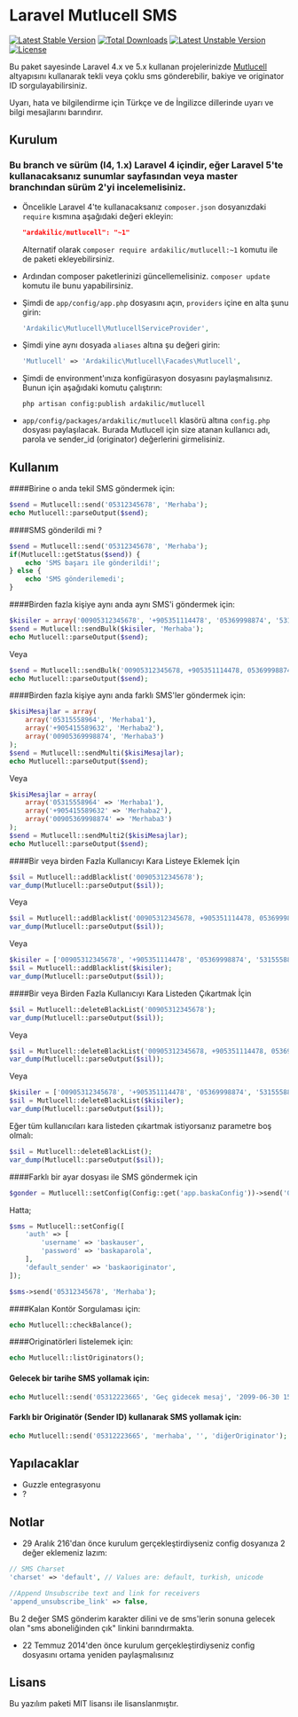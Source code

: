 Laravel Mutlucell SMS
=========

[![Latest Stable Version](https://poser.pugx.org/ardakilic/mutlucell/v/stable.svg)](https://packagist.org/packages/ardakilic/mutlucell) [![Total Downloads](https://poser.pugx.org/ardakilic/mutlucell/downloads.svg)](https://packagist.org/packages/ardakilic/mutlucell) [![Latest Unstable Version](https://poser.pugx.org/ardakilic/mutlucell/v/unstable.svg)](https://packagist.org/packages/ardakilic/mutlucell) [![License](https://poser.pugx.org/ardakilic/mutlucell/license.svg)](https://packagist.org/packages/ardakilic/mutlucell)

Bu paket sayesinde Laravel 4.x ve 5.x kullanan projelerinizde [Mutlucell](http://www.mutlucell.com.tr/) altyapısını kullanarak tekli veya çoklu sms gönderebilir, bakiye ve originator ID sorgulayabilirsiniz.

Uyarı, hata ve bilgilendirme için Türkçe ve de İngilizce dillerinde uyarı ve bilgi mesajlarını barındırır.


Kurulum
-----------

### Bu branch ve sürüm (l4, 1.x) Laravel 4 içindir, eğer Laravel 5'te kullanacaksanız sunumlar sayfasından veya master branchından sürüm 2'yi incelemelisiniz.

* Öncelikle Laravel 4'te kullanacaksanız `composer.json` dosyanızdaki `require` kısmına aşağıdaki değeri ekleyin:

    ```json
    "ardakilic/mutlucell": "~1"
    ```

    Alternatif olarak `composer require ardakilic/mutlucell:~1` komutu ile de paketi ekleyebilirsiniz.
* Ardından composer paketlerinizi güncellemelisiniz. `composer update` komutu ile bunu yapabilirsiniz.
* Şimdi de `app/config/app.php` dosyasını açın, `providers` içine en alta şunu girin:

    ```php
    'Ardakilic\Mutlucell\MutlucellServiceProvider',
    ```
* Şimdi yine aynı dosyada `aliases` altına şu değeri girin:

    ```php
    'Mutlucell' => 'Ardakilic\Mutlucell\Facades\Mutlucell',
    ```
* Şimdi de environment'ınıza konfigürasyon dosyasını paylaşmalısınız. Bunun için aşağıdaki komutu çalıştırın:

    ```shell
    php artisan config:publish ardakilic/mutlucell
    ```
* `app/config/packages/ardakilic/mutlucell` klasörü altına `config.php` dosyası paylaşılacak. Burada Mutlucell için size atanan kullanıcı adı, parola ve sender_id (originator) değerlerini girmelisiniz.

Kullanım
-------------

####Birine o anda tekil SMS göndermek için:

```php
$send = Mutlucell::send('05312345678', 'Merhaba');
echo Mutlucell::parseOutput($send);
```

####SMS gönderildi mi ?

```php
$send = Mutlucell::send('05312345678', 'Merhaba');
if(Mutlucell::getStatus($send)) {
    echo 'SMS başarı ile gönderildi!';
} else {
    echo 'SMS gönderilemedi';
}
```

####Birden fazla kişiye aynı anda aynı SMS'i göndermek için:

```php
$kisiler = array('00905312345678', '+905351114478', '05369998874', '5315558896');
$send = Mutlucell::sendBulk($kisiler, 'Merhaba');
echo Mutlucell::parseOutput($send);
```

Veya 

```php
$send = Mutlucell::sendBulk('00905312345678, +905351114478, 05369998874, 5315558896', 'Merhaba');
echo Mutlucell::parseOutput($send);
```

####Birden fazla kişiye aynı anda farklı SMS'ler göndermek için:

```php
$kisiMesajlar = array(
    array('05315558964', 'Merhaba1'),
    array('+905415589632', 'Merhaba2'),
    array('00905369998874', 'Merhaba3')
);
$send = Mutlucell::sendMulti($kisiMesajlar);
echo Mutlucell::parseOutput($send);
```

Veya

```php
$kisiMesajlar = array(
    array('05315558964' => 'Merhaba1'),
    array('+905415589632' => 'Merhaba2'),
    array('00905369998874' => 'Merhaba3')
);
$send = Mutlucell::sendMulti2($kisiMesajlar);
echo Mutlucell::parseOutput($send);
```

####Bir veya birden Fazla Kullanıcıyı Kara Listeye Eklemek İçin

```php
$sil = Mutlucell::addBlacklist('00905312345678');
var_dump(Mutlucell::parseOutput($sil));
```

Veya

```php
$sil = Mutlucell::addBlacklist('00905312345678, +905351114478, 05369998874, 5315558896');
var_dump(Mutlucell::parseOutput($sil));
```

Veya

```php
$kisiler = ['00905312345678', '+905351114478', '05369998874', '5315558896'];
$sil = Mutlucell::addBlacklist($kisiler);
var_dump(Mutlucell::parseOutput($sil));
```


####Bir veya Birden Fazla Kullanıcıyı Kara Listeden Çıkartmak İçin

```php
$sil = Mutlucell::deleteBlackList('00905312345678');
var_dump(Mutlucell::parseOutput($sil));
```

Veya


```php
$sil = Mutlucell::deleteBlackList('00905312345678, +905351114478, 05369998874, 5315558896');
var_dump(Mutlucell::parseOutput($sil));
```

Veya

```php
$kisiler = ['00905312345678', '+905351114478', '05369998874', '5315558896'];
$sil = Mutlucell::deleteBlackList($kisiler);
var_dump(Mutlucell::parseOutput($sil));
```

Eğer tüm kullanıcıları kara listeden çıkartmak istiyorsanız parametre boş olmalı:

```php
$sil = Mutlucell::deleteBlackList();
var_dump(Mutlucell::parseOutput($sil));
```

####Farklı bir ayar dosyası ile SMS göndermek için
```php
$gonder = Mutlucell::setConfig(Config::get('app.baskaConfig'))->send('05312345678', 'Merhaba');
```

Hatta;

```php
$sms = Mutlucell::setConfig([
    'auth' => [
        'username' => 'baskauser',
        'password' => 'baskaparola',
    ],
    'default_sender' => 'baskaoriginator',
]);

$sms->send('05312345678', 'Merhaba');
```

####Kalan Kontör Sorgulaması için:

```php
echo Mutlucell::checkBalance();
```

####Originatörleri listelemek için:

```php
echo Mutlucell::listOriginators();
```

#### Gelecek bir tarihe SMS yollamak için:

```php
echo Mutlucell::send('05312223665', 'Geç gidecek mesaj', '2099-06-30 15:00'); //saniye yok, dikkat!
```

#### Farklı bir Originatör (Sender ID) kullanarak SMS yollamak için:

```php
echo Mutlucell::send('05312223665', 'merhaba', '', 'diğerOriginator');
```

Yapılacaklar
----
* Guzzle entegrasyonu
* ?

Notlar
----
* 29 Aralık 216'dan önce kurulum gerçekleştirdiyseniz config dosyanıza 2 değer eklemeniz lazım:

```php
// SMS Charset
'charset' => 'default', // Values are: default, turkish, unicode

//Append Unsubscribe text and link for receivers
'append_unsubscribe_link' => false,
```

Bu 2 değer SMS gönderim karakter dilini ve de sms'lerin sonuna gelecek olan "sms aboneliğinden çık" linkini barındırmakta.

* 22 Temmuz 2014'den önce kurulum gerçekleştirdiyseniz config dosyasını ortama yeniden paylaşmalısınız

Lisans
----

Bu yazılım paketi MIT lisansı ile lisanslanmıştır.
